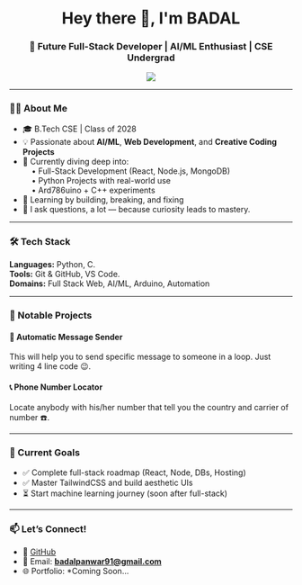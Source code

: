<h1 align="center">Hey there 👋, I'm BADAL</h1>
<h3 align="center">🚀 Future Full-Stack Developer | AI/ML Enthusiast | CSE Undergrad</h3>

<p align="center">
  <img src="https://1drv.ms/i/c/7075acc895b55ca1/Ee1Ydnb4W-tNgtR4DmkTYNoBkhFXvHqVF9wUfh8gE8MnRA?e=Ggxhfb"/>
</p>

---

### 👨‍💻 About Me  
- 🎓 B.Tech CSE | Class of 2028  
- 💡 Passionate about **AI/ML**, **Web Development**, and **Creative Coding Projects**  
- 🔭 Currently diving deep into:  
   &nbsp;&nbsp;&nbsp;&nbsp;• Full-Stack Development (React, Node.js, MongoDB)  
   &nbsp;&nbsp;&nbsp;&nbsp;• Python Projects with real-world use  
   &nbsp;&nbsp;&nbsp;&nbsp;• Ard786uino + C++ experiments  
- 🧠 Learning by building, breaking, and fixing  
- 💬 I ask questions, a lot — because curiosity leads to mastery.

---

### 🛠️ Tech Stack

**Languages:** Python, C.   
**Tools:** Git & GitHub, VS Code.  
**Domains:** Full Stack Web, AI/ML, Arduino, Automation

---

### 🚀 Notable Projects

#### 🤖 Automatic Message Sender  
This will help you to send specific message to someone in a loop. Just writing  4 line code 😉.

#### 📞 Phone Number Locator  
Locate anybody with his/her number that tell you the country and carrier of number ☎️.


---

### 🔄 Current Goals
- ✅ Complete full-stack roadmap (React, Node, DBs, Hosting)  
- ✅ Master TailwindCSS and build aesthetic UIs  
- ⏳ Start machine learning journey (soon after full-stack)

---

### 📫 Let’s Connect!

- 🔗 [GitHub](https://github.com/Badal-06)
- 📧 Email: **badalpanwar91@gmail.com** 
- 🌐 Portfolio: *Coming Soon...



